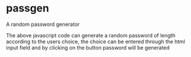 # passgen
A  random password generator

The above javascript code can generate a random password of length according to the users choice, the choice can be entered through the html input field and by clicking on the button password will be generated 
